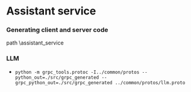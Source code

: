 # Assistant service

### Generating client and server code

path \assistant_service

### LLM
* `python -m grpc_tools.protoc -I../common/protos --python_out=./src/grpc_generated --grpc_python_out=./src/grpc_generated ../common/protos/llm.proto`